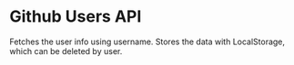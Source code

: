# Github Users API
Fetches the user info using username.
Stores the data with LocalStorage, which can be deleted by user.
